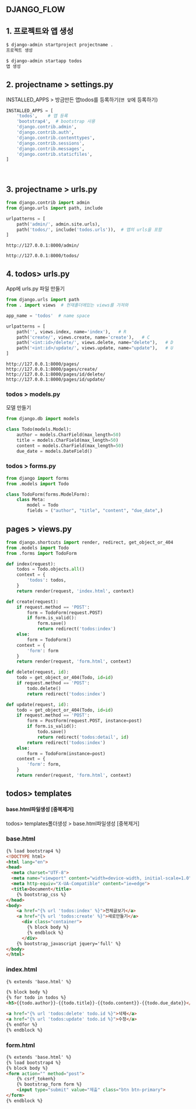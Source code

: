 ## DJANGO_FLOW

## 1. 프로젝트와 앱 생성

```BASH
$ django-admin startproject projectname .
프로젝트 생성

$ django-admin startapp todos
앱 생성
```





## 2. projectname > settings.py

INSTALLED_APPS  > 방금만든 앱todos를 등록하기(`맨 앞`에 등록하기)

```python
INSTALLED_APPS = [
    'todos',    # 앱 등록
    'bootstrap4',  # bootstrap 사용
    'django.contrib.admin',
    'django.contrib.auth',
    'django.contrib.contenttypes',
    'django.contrib.sessions',
    'django.contrib.messages',
    'django.contrib.staticfiles',
]
```

<br>



## 3. projectname > urls.py

```python
from django.contrib import admin
from django.urls import path, include

urlpatterns = [
    path('admin/', admin.site.urls),
    path('todos/', include('todos.urls')),  # 앱의 urls을 포함
]
```

```
http://127.0.0.1:8000/admin/

http://127.0.0.1:8000/todos/
```





## 4. todos> urls.py

App에 urls.py 파일 만들기

```python
from django.urls import path
from . import views  # 현재폴더에있는 views를 가져와

app_name = 'todos'  # name space

urlpatterns = [
    path('', views.index, name='index'),   # R
    path('create/', views.create, name='create'),   # C
    path('<int:id>/delete/', views.delete, name="delete"),   # D
    path('<int:id>/update/', views.update, name="update"),   # U
]
```

```
http://127.0.0.1:8000/pages/
http://127.0.0.1:8000/pages/create/
http://127.0.0.1:8000/pages/id/delete/
http://127.0.0.1:8000/pages/id/update/
```





### todos > models.py

모델 만들기

```python
from django.db import models

class Todo(models.Model):
    author = models.CharField(max_length=50)
    title = models.CharField(max_length=50)
    content = models.CharField(max_length=50)
    due_date = models.DateField()
```



### todos > forms.py

```python
from django import forms
from .models import Todo

class TodoForm(forms.ModelForm):
    class Meta:
        model = Todo
        fields = ("author", "title", "content", "due_date",)
```





## pages > views.py

```python
from django.shortcuts import render, redirect, get_object_or_404
from .models import Todo
from .forms import TodoForm
```

```python
def index(request):
    todos = Todo.objects.all()
    context = {
        'todos': todos,
    }
    return render(request, 'index.html', context)
```

```python
def create(request):
    if request.method == 'POST':
        form = TodoForm(request.POST)
        if form.is_valid():
            form.save()
        	return redirect('todos:index')
    else:
        form = TodoForm()
    context = {
        'form': form
    }
    return render(request, 'form.html', context)
```

```python
def delete(request, id):
    todo = get_object_or_404(Todo, id=id)
    if request.method == 'POST':
    	todo.delete()
    	return redirect('todos:index')
```

```python
def update(request, id):
    todo = get_object_or_404(Todo, id=id)
    if request.method == 'POST':
        form = PostForm(request.POST, instance=post)
        if form.is_valid():
            todo.save()
            return redirect('todos:detail', id)
        return redirect('todos:index')
    else:
        form = TodoForm(instance=post)
    context = {
        'form': form,
    }
    return render(request, 'form.html', context)
```





## todos> templates

#### base.html파일생성 [중복제거]

todos> templates폴더생성 > base.html파일생성 [중복제거]

### base.html

```html
{% load bootstrap4 %}
<!DOCTYPE html>
<html lang="en">
<head>
  <meta charset="UTF-8">
  <meta name="viewport" content="width=device-width, initial-scale=1.0">
  <meta http-equiv="X-UA-Compatible" content="ie=edge">
  <title>Document</title>
    {% bootstrap_css %}
</head>
<body>
 	<a href="{% url 'todos:index' %}">전체글보기</a>
	<a href="{% url 'todos:create' %}">새로만들기</a>
      <div class="container">
        {% block body %}
        {% endblock %}
      </div>
    {% bootstrap_javascript jquery='full' %}
</body>
</html>
```

### index.html

```html
{% extends 'base.html' %}

{% block body %}
{% for todo in todos %}
<h5>{{todo.author}}-{{todo.title}}-{{todo.content}}-{{todo.due_date}}</h5>

<a href="{% url 'todos:delete' todo.id %}">삭제</a>
<a href="{% url 'todos:update' todo.id %}">수정</a>
{% endfor %}
{% endblock %}
```

### form.html

```html
{% extends 'base.html' %}
{% load bootstrap4 %}
{% block body %}
<form action="" method="post">
    {% csrf_token%}
    {% bootstrap_form form %}
    <input type="submit" value="제출" class="btn btn-primary">
</form>
{% endblock %}
```



